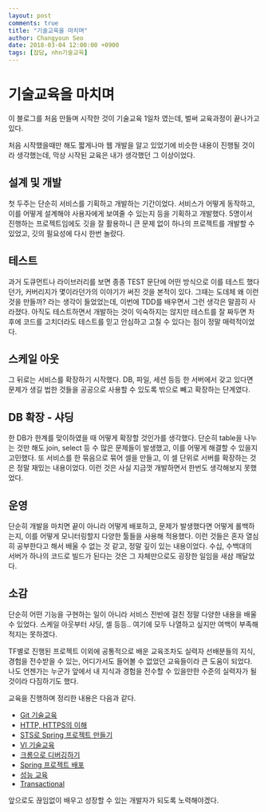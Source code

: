 ```yaml
---
layout: post
comments: true
title: "기술교육을 마치며"
author: Changyoun Seo
date: 2018-03-04 12:00:00 +0900
tags: [잡담, nhn기술교육]
---
```


# 기술교육을 마치며
이 블로그를 처음 만들며 시작한 것이 기술교육 1일차 였는데, 벌써 교육과정이 끝나가고 있다.

처음 시작했을때만 해도 짧게나마 웹 개발을 알고 있었기에 비슷한 내용이 진행될 것이라 생각했는데, 막상 시작된 교육은 내가 생각했던 그 이상이었다.

## 설계 및 개발
첫 두주는 단순히 서비스를 기획하고 개발하는 기간이었다. 서비스가 어떻게 동작하고, 이를 어떻게 설계해야 사용자에게 보여줄 수 있는지 등을 기획하고 개발했다.
5명이서 진행하는 프로젝트임에도 깃을 잘 활용하니 큰 문제 없이 하나의 프로젝트를 개발할 수 있었고, 깃의 필요성에 다시 한번 놀랐다.

## 테스트
과거 도큐먼트나 라이브러리를 보면 종종 TEST 문단에 어떤 방식으로 이를 테스트 했다던가, 커버리지가 몇이라던가의 이야기가 써진 것을 본적이 있다.
그때는 도데체 왜 이런 것을 만들까? 라는 생각이 들었었는데, 이번에 TDD를 배우면서 그런 생각은 말끔히 사라졌다. 
아직도 테스트하면서 개발하는 것이 익숙하지는 않지만 테스트를 잘 짜두면 차후에 코드를 고치더라도 테스트를 믿고 안심하고 고칠 수 있다는 점이 정말 매력적이었다.

## 스케일 아웃
그 뒤로는 서비스를 확장하기 시작했다.
DB, 파일, 세션 등등 한 서버에서 갖고 있다면 문제가 생길 법한 것들을 공공으로 사용할 수 있도록 밖으로 빼고 확장하는 단계였다.

## DB 확장 - 샤딩
한 DB가 한계를 맞이하였을 때 어떻게 확장할 것인가를 생각했다. 단순히 table을 나누는 것만 해도 join, select 등 수 많은 문제들이 발생했고, 이를 어떻게 해결할 수 있을지 고민했다.
또 서비스를 한 묶음으로 묶어 셀을 만들고, 이 셀 단위로 서버를 확장하는 것은 정말 재밌는 내용이었다. 이런 것은 사실 지금껏 개발하면서 한번도 생각해보지 못했었다.

## 운영
단순히 개발을 마치면 끝이 아니라 어떻게 배포하고, 문제가 발생했다면 어떻게 롤백하는지, 이를 어떻게 모니터링할지 다양한 툴들을 사용해 적용했다.
이런 것들은 혼자 열심히 공부한다고 해서 배울 수 없는 것 같고, 정말 깊이 있는 내용이었다.
수십, 수백대의 서버가 하나의 코드로 빌드가 된다는 것은 그 자체만으로도 굉장한 일임을 새삼 깨달았다.

## 소감
단순히 어떤 기능을 구현하는 일이 아니라 서비스 전반에 걸친 정말 다양한 내용을 배울 수 있었다. 스케일 아웃부터 샤딩, 셀 등등.. 여기에 모두 나열하고 싶지만 여백이 부족해 적지는 못하겠다.

TF별로 진행된 프로젝트 이외에 공통적으로 배운 교육조차도 실력자 선배분들의 지식, 경험을 전수받을 수 있는, 어디가서도 들어볼 수 없었던 교육들이라 큰 도움이 되었다. 
나도 언젠가는 누군가 앞에서 내 지식과 경험을 전수할 수 있을만한 수준의 실력자가 될 것이라 다짐하기도 했다.

교육을 진행하며 정리한 내용은 다음과 같다.
- [Git 기술교육](https://cyseo.github.io/2018-01-15/Git-Git-%EA%B8%B0%EC%88%A0%EA%B5%90%EC%9C%A1)
- [HTTP, HTTPS의 이해](https://cyseo.github.io/2018-01-16/HTTP-HTTP-HTTPS)
- [STS로 Spring 프로젝트 만들기](https://cyseo.github.io/2018-01-17/Spring-STS%EB%A1%9C-%ED%94%84%EB%A1%9C%EC%A0%9D%ED%8A%B8-%EB%A7%8C%EB%93%A4%EA%B8%B0)
- [VI 기술교육](https://cyseo.github.io/2018-01-17/VI-VI-%EA%B8%B0%EC%88%A0%EA%B5%90%EC%9C%A1)
- [크롬으로 디버깅하기](https://cyseo.github.io/2018-01-18/Js-%ED%81%AC%EB%A1%AC%EC%9C%BC%EB%A1%9C-%EB%94%94%EB%B2%84%EA%B9%85%ED%95%98%EA%B8%B0)
- [Spring 프로젝트 배포](https://cyseo.github.io/2018-01-23/Spring-Spring-%ED%94%84%EB%A1%9C%EC%A0%9D%ED%8A%B8-%EB%B0%B0%ED%8F%AC)
- [성능 교육](https://cyseo.github.io/2018-02-27/%EC%84%B1%EB%8A%A5-%EA%B5%90%EC%9C%A1)
- [Transactional](https://cyseo.github.io/2018-03-04/Spring-@Transactional)

앞으로도 끊임없이 배우고 성장할 수 있는 개발자가 되도록 노력해야겠다.